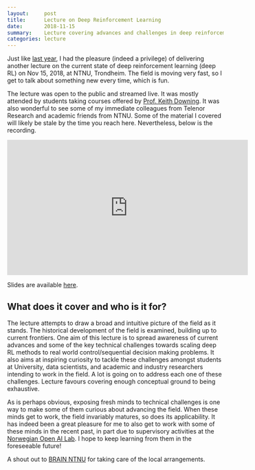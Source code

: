 ```yaml
---
layout:     post
title:      Lecture on Deep Reinforcement Learning
date:       2018-11-15
summary:    Lecture covering advances and challenges in deep reinforcement learning.
categories: lecture
---
```


Just like [last year](https://www.ntnu.edu/web/ailab/dl_tutorial), I had the pleasure (indeed a privilege) of delivering another lecture on the current state of deep reinforcement learning (deep RL) on Nov 15, 2018, at NTNU, Trondheim. The field is moving very fast, so I get to talk about something new every time, which is fun.

The lecture was open to the public and streamed live. It was mostly attended by students taking courses offered by [Prof. Keith Downing](https://www.ntnu.no/ansatte/keithd). It was also wonderful to see some of my immediate colleagues from Telenor Research and academic friends from NTNU. Some of the material I covered will likely be stale by the time you reach here. Nevertheless, below is the recording.


<iframe width="560" height="315" src="https://www.youtube.com/embed/OTWGrugHRsU" frameborder="0" allow="accelerometer; autoplay; encrypted-media; gyroscope; picture-in-picture" allowfullscreen></iframe>


Slides are available [here](https://drive.google.com/file/d/1mDaDiMiq1ZTiAsc6An7FeDNO8tWQYjcC/view).

## What does it cover and who is it for?

The lecture attempts to draw a broad and intuitive picture of the field as it stands. The historical development of the field is examined, building up to current frontiers. One aim of this lecture is to spread awareness of current advances and some of the key technical challenges towards scaling deep RL methods to real world control/sequential decision making problems. It also aims at inspiring curiosity to tackle these challenges amongst students at University, data scientists, and academic and industry researchers intending to work in the field. A lot is going on to address each one of these challenges. Lecture favours covering enough conceptual ground to being exhaustive.

As is perhaps obvious, exposing fresh minds to technical challenges is one way to make some of them curious about advancing the field. When these minds get to work, the field invariably matures, so does its applicability. It has indeed been a great pleasure for me to also get to work with some of these minds in the recent past, in part due to supervisory activities at the [Norwegian Open AI Lab](https://www.ntnu.edu/web/ailab/). I hope to keep learning from them in the foreseeable future!

A shout out to [BRAIN NTNU](https://www.brainntnu.no/) for taking care of the local arrangements.
